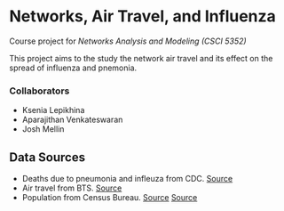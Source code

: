 # Networks, Air Travel, and Influenza

Course project for *Networks Analysis and Modeling (CSCI 5352)*

This project aims to the study the network air travel and its effect on the spread of influenza and pnemonia.

### Collaborators
- Ksenia Lepikhina
- Aparajithan Venkateswaran
- Josh Mellin


## Data Sources
- Deaths due to pneumonia and infleuza from CDC. [Source](https://data.cdc.gov/Health-Statistics/Deaths-from-Pneumonia-and-Influenza-P-I-and-all-de/pp7x-dyj2)
- Air travel from BTS. [Source](https://www.transtats.bts.gov/tables.asp?db_id=125&DB_Name=)
- Population from Census Bureau. [Source](https://www.census.gov/data/tables/time-series/demo/popest/intercensal-2000-2010-state.html) [Source](https://www.census.gov/data/tables/time-series/demo/popest/2010s-state-total.html)
